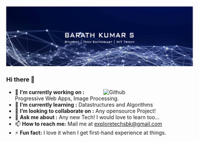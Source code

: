 <kbd>![alt text](https://github.com/barath99/barath99/blob/master/Header.png "Barath99-Header-Image")</kbd>

### Hi there 👋
<img width="48%" align="right" alt="Github" src="https://raw.githubusercontent.com/onimur/.github/master/.resources/git-header.svg" />

- 🔭 <b>I’m currently working on : </b> Progressive Web Apps, Image Processing.
- 🌱 <b>I’m currently learning :</b> Datastructures and Algorithms
- 👯 <b>I’m looking to collaborate on :</b> Any opensource Project!
- 💬 <b>Ask me about :</b> Any new Tech! I would love to learn too...
- 📫 <b>How to reach me:</b> Mail me at exploretechsbk@gmail.com
- ⚡ <b>Fun fact:</b> I love it when I get first-hand experience at things.
